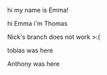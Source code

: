 hi my name is Emma!

hi Emma i'm Thomas

Nick's branch does not work >:(

tobias was here

Anthony was here
